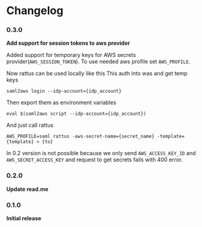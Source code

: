 # Changelog

### 0.3.0
**Add support for session tokens to aws provider**

Added support for temporary keys for AWS secrets provider(`AWS_SESSION_TOKEN`). To use needed aws profile set `AWS_PROFILE`.

Now rattus can be used locally like this 
This auth into was and get temp keys
```
saml2aws login --idp-account={idp_account}
```
Then export them as environment variables
```
eval $(saml2aws script --idp-account={idp_account})
```
And just call rattus
```
AWS_PROFILE=saml rattus -aws-secret-name={secret_name} -template={template} > {to}
```
In 0.2 version is not possible because we only send `AWS_ACCESS_KEY_ID` and `AWS_SECRET_ACCESS_KEY` and request to get secrets fails with 400 error.

### 0.2.0
**Update read.me**

### 0.1.0
**Initial release**

